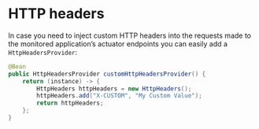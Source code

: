 # HTTP headers

In case you need to inject custom HTTP headers into the requests made to the monitored application’s actuator endpoints you can easily add a `HttpHeadersProvider`:

```java
@Bean
public HttpHeadersProvider customHttpHeadersProvider() {
	return (instance) -> {
		HttpHeaders httpHeaders = new HttpHeaders();
		httpHeaders.add("X-CUSTOM", "My Custom Value");
		return httpHeaders;
	};
}
```
